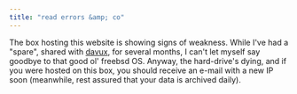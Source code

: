 ```yaml
---
title: "read errors &amp; co"
---
```


The box hosting this website is showing signs of weakness. While I've had a
"spare", shared with [davux](http://weeno.net), for several months, I can't
let myself say goodbye to that good ol' freebsd OS. Anyway, the hard-drive's
dying, and if you were hosted on this box, you should receive an e-mail with a
new IP soon (meanwhile, rest assured that your data is archived daily).

